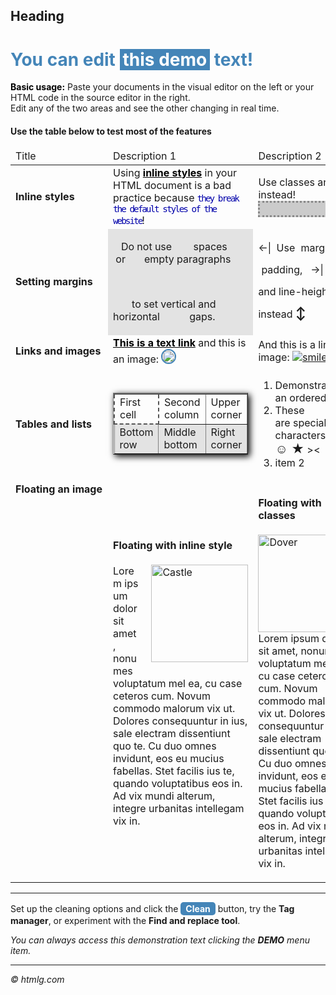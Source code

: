## Heading 
<h1 style="color: #4485b8;">You can edit <span style="background-color: #4485b8; color: #ffffff; padding: 0 5px;">this demo</span> text!</h1>
<p><strong style="color: #000;">Basic usage:</strong> Paste your documents in the visual editor on the left or your HTML code in the source editor in the right. <br />Edit any of the two areas and see the other changing in real time.&nbsp;</p>
<h4>Use the table below to test most of the features</h4>
<table class="editorDemoTable" style="vertical-align: top;">
<thead>
<tr>
<td>Title</td>
<td>Description 1</td>
<td>Description 2</td>
</tr>
</thead>
<tbody>
<tr>
<td style="min-width: 140px;"><strong>Inline styles</strong></td>
<td>Using <span style="font-weight: bold; color: #000; text-decoration: underline;">inline styles</span> in your HTML document is a bad practice because <strong style="font-weight: normal; font-size: 1.1em; color: #00a; font-family: monospace; letter-spacing: -2px;">they break the default styles of the website</strong>!</td>
<td>Use classes and IDs instead!
<div style="height: 20px; width: 100%; border: 3px dotted #888; background-color: rgba(0,0,0,0.2);">&nbsp;</div>
</td>
</tr>
<tr>
<td><strong>Setting margins</strong></td>
<td style="background-color: rgba(0,0,0,0.1);">
<p>&nbsp;&nbsp;&nbsp;Do not use &nbsp; &nbsp; &nbsp; &nbsp;spaces &nbsp; &nbsp; &nbsp;or &nbsp; &nbsp; &nbsp; empty paragraphs</p>
<p>&nbsp;</p>
<p>&nbsp; &nbsp; &nbsp; &nbsp;to set vertical and horizontal &nbsp; &nbsp; &nbsp; &nbsp; &nbsp; gaps.</p>
</td>
<td><span style="line-height: 35px;">&larr;| &nbsp;Use <span style="margin: 5px;">margin, &nbsp;&nbsp;</span> <span style="padding: 5px;">padding, &nbsp; &rarr;|</span> <br />and line-height instead <strong style="font-size: 20px;">↕</strong> </span></td>
</tr>
<tr>
<td><strong>Links and images</strong></td>
<td><a style="font-weight: bold; color: #000; cursor: pointer; text-decoration: underline;" title="Demo link" href="https://html-online.com" target="_blank">This is a text link</a> and this is an image: <img style="border: 2px solid #4485b8; border-radius: 15px;" src="/images/smiley.png" alt="laughing" width="20" height="20" /></td>
<td>And this is a link image: <a style="cursor: pointer;" title="Image link" href="https://html-cleaner.com" target="_blank"><img src="/images/smiley.png" alt="smiley" /></a></td>
</tr>
<tr>
<td><strong>Tables and lists</strong></td>
<td>
<table style="margin: auto; box-shadow: 3px 3px 10px #000;" border="1">
<tbody>
<tr style="border-top: 2px solid #555;">
<td style="border: 2px dashed #555;">First cell</td>
<td>Second column</td>
<td>Upper corner</td>
</tr>
<tr style="background-color: rgba(0,0,0,0.1);">
<td>Bottom row</td>
<td>Middle bottom</td>
<td>Right corner</td>
</tr>
</tbody>
</table>
</td>
<td>
<ol>
<li>Demonstrating an ordered list</li>
<li>These are&nbsp;special characters: <span style="color: red; font-size: 17px;">&hearts;</span> <strong style="font-size: 20px;">☺ ★</strong> &gt;&lt;</li>
<li>item 2</li>
</ol>
</td>
</tr>
<tr>
<td valign="top"><strong>Floating an image</strong></td>
<td>
<h4>Floating with inline style</h4>
<p><img style="margin: 0 0 5px 20px; float: right;" src="https://htmlg.com/images/demo-image.jpg" alt="Castle" width="155" height="156" />Lorem&nbsp;ipsum dolor sit amet, nonumes voluptatum mel ea, cu case ceteros cum. Novum commodo malorum vix ut. Dolores consequuntur in ius, sale electram dissentiunt quo te. Cu duo omnes invidunt, eos eu mucius fabellas. Stet facilis ius te, quando voluptatibus eos in. Ad vix mundi alterum, integre urbanitas intellegam vix in.</p>
</td>
<td>
<h4>Floating with classes</h4>
<p><img class="imageRight" src="https://htmlg.com/images/demo-image.jpg" alt="Dover" width="155" height="156" />Lorem&nbsp;ipsum dolor sit amet, nonumes voluptatum mel ea, cu case ceteros cum. Novum commodo malorum vix ut. Dolores consequuntur in ius, sale electram dissentiunt quo te. Cu duo omnes invidunt, eos eu mucius fabellas. Stet facilis ius te, quando voluptatibus eos in. Ad vix mundi alterum, integre urbanitas intellegam vix in.</p>
</td>
</tr>
</tbody>
</table>
<hr />
<p>Set up the cleaning options and click the <span style="background-color: #4485b8; color: #fff; display: inline-block; padding: 2px 8px; font-weight: bold; border-radius: 5px;">Clean</span> button, try the <strong>Tag manager</strong>, or experiment with the <strong>Find and replace tool</strong>.</p>
<p><em>You can always access this demonstration text clicking the <strong>DEMO</strong> menu item.</em></p>
<hr />
<p><em>&copy; htmlg.com</em></p>
